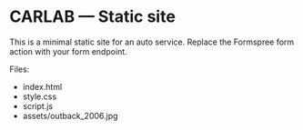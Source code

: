 # CARLAB — Static site

This is a minimal static site for an auto service. Replace the Formspree form action with your form endpoint.

Files:
- index.html
- style.css
- script.js
- assets/outback_2006.jpg